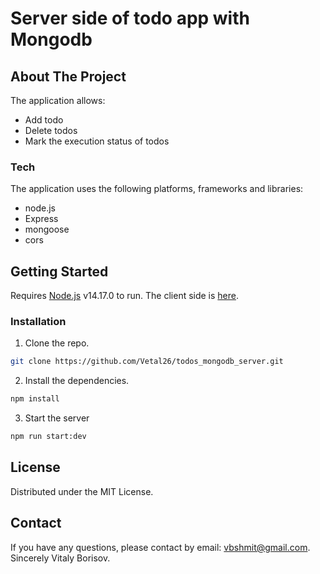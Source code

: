 # Server side of todo app with Mongodb

## About The Project
The application allows:
- Add todo
- Delete todos
- Mark the execution status of todos

### Tech
The application uses the following platforms, frameworks and libraries:

- node.js
- Express
- mongoose
- cors

## Getting Started
Requires [Node.js](https://nodejs.org/) v14.17.0 to run.
The client side is [here](https://github.com/Vetal26/todos_mongodb_client.git).

### Installation
1. Clone the repo.
```sh
git clone https://github.com/Vetal26/todos_mongodb_server.git
```

2. Install the dependencies.
```sh
npm install
```

3. Start the server
```sh
npm run start:dev
```

## License
Distributed under the MIT License.

## Contact
If you have any questions, please contact by email: vbshmit@gmail.com.
Sincerely Vitaly Borisov.